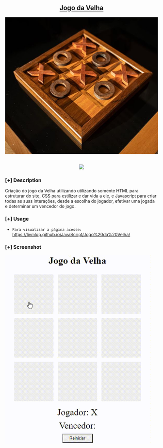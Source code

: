 <h2 align="center"><u>Jogo da Velha</u></h2>

![Jogo da velha](./assets/img/tela.jpg)

<p align="center">
<br>
    <img src="https://img.shields.io/badge/Written%20In-HTML CSS JS-blue?style=flat-square">
</p>

### [+] Description
Criação do jogo da Velha utilizando utilizando somente HTML para estruturar do site, CSS para estilizar e dar vida a ele, e Javascript para criar todas as suas interações, desde a escolha do jogador, efetivar uma jogada e determinar um vencedor do jogo.

### [+] Usage
 - `Para visualizar a página acesse:`<br>
 <a href="https://livmlop.github.io/JavaScript/Jogo%20da%20Velha/">https://livmlop.github.io/JavaScript/Jogo%20da%20Velha/</a>

### [+] Screenshot
![screenshot](./assets/img/JV.gif)